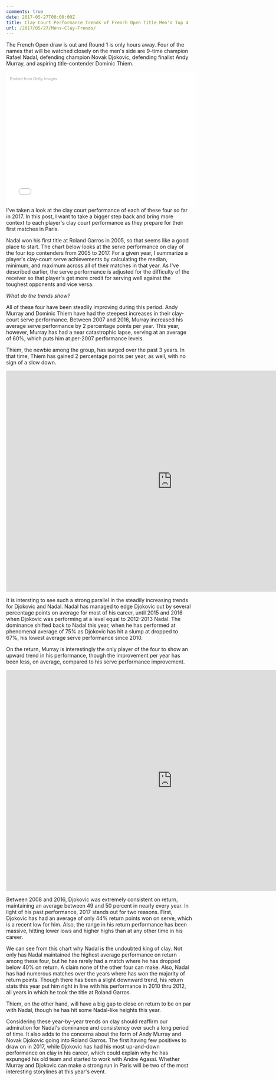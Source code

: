 ```yaml
---
comments: true
date: 2017-05-27T00:00:00Z
title: Clay Court Performance Trends of French Open Title Men's Top 4
url: /2017/05/27/Mens-Clay-Trends/
---
```


The French Open draw is out and Round 1 is only hours away. Four of the names that will be watched closely on the men's side are 9-time champion Rafael Nadal, defending champion Novak Djokovic, defending finalist Andy Murray, and aspiring title-contender Dominic Thiem. 

<!--more-->

<div class="getty embed image" style="background-color:#fff;display:inline-block;font-family:'Helvetica Neue',Helvetica,Arial,sans-serif;color:#a7a7a7;font-size:11px;width:100%;max-width:494px;float:left;padding:2%;"><div style="padding:0;margin:0;text-align:left;"><a href="http://www.gettyimages.com/detail/468122780" target="_blank" style="color:#a7a7a7;text-decoration:none;font-weight:normal !important;border:none;display:inline-block;">Embed from Getty Images</a></div><div style="overflow:hidden;position:relative;height:0;padding:66.835017% 0 0 0;width:100%;"><iframe src="//embed.gettyimages.com/embed/468122780?et=zU8xwbukTB1goMbiPDlRZA&tld=com&viewMoreLink=on&sig=VqaHnxiFg8UmcdGxYrHJS4Lwsf6HE63ijRMbQq3NTF4=&caption=true" width="594" height="397" scrolling="no" frameborder="0" style="display:inline-block;position:absolute;top:0;left:0;width:100%;height:100%;margin:0;" ></iframe></div><p style="margin:0;"></p></div>

I've taken a look at the clay court performance of each of these four so far in 2017. In this post, I want to take a bigger step back and bring more context to each player's clay court performance as they prepare for their first matches in Paris. 

Nadal won his first title at Roland Garros in 2005, so that seems like a good place to start. The chart below looks at the serve performance on clay of the four top contenders from 2005 to 2017. For a given year, I summarize a player's clay-court serve achievements by calculating the median, minimum, and maximum across all of their matches in that year. As I've described earlier, the serve performance is adjusted for the difficulty of the receiver so that player's get more credit for serving well against the toughest opponents and vice versa.

_What do the trends show?_

All of these four have been steadily improving during this period. Andy Murray and Dominic Thiem have had the steepest increases in their clay-court serve performance. Between 2007 and 2016, Murray increased his average serve performance by 2 percentage points per year. This year, however, Murray has had a near catastrophic lapse, serving at an average of 60%, which puts him at per-2007 performance levels.

Thiem, the newbie among the group, has surged over the past 3 years. In that time, Thiem has gained 2 percentage points per year, as well, with no sign of a slow down. 

<iframe width="900" height="600" frameborder="0" scrolling="no" src="https://plot.ly/~on-the-t/1217.embed"></iframe>

It is intersting to see such a strong parallel in the steadily increasing trends for Djokovic and Nadal. Nadal has managed to edge Djokovic out by several percentage points on average for most of his career, until 2015 and 2016 when Djokovic was performing at a level equal to 2012-2013 Nadal. The dominance shifted back to Nadal this year, when he has performed at phenomenal average of 75% as Djokovic has hit a slump at dropped to 67%, his lowest average serve performance since 2010. 

On the return, Murray is interestingly the only player of the four to show an upward trend in his performance, though the improvement per year has been less, on average, compared to his serve performance improvement. 

<iframe width="900" height="600" frameborder="0" scrolling="no" src="https://plot.ly/~on-the-t/1219.embed"></iframe>

Between 2008 and 2016, Djokovic was extremely consistent on return, maintaining an average between 49 and 50 percent in nearly every year. In light of his past performance, 2017 stands out for two reasons. First, Djokovic has had an average of only 44% return points won on serve, which is a recent low for him. Also, the range in his return performance has been massive, hitting lower lows and higher highs than at any other time in his career. 

We can see from this chart why Nadal is the undoubted king of clay. Not only has Nadal maintained the highest average performance on return among these four, but he has rarely had a match where he has dropped below 40% on return. A claim none of the other four can make. Also, Nadal has had numerous matches over the years where has won the majority of return points. Though there has been a slight downward trend, his return stats this year put him right in line with his performance in 2010 thru 2012, all years in which he took the title at Roland Garros.

Thiem, on the other hand, will have a big gap to close on return to be on par with Nadal, though he has hit some Nadal-like heights this year.

Considering these year-by-year trends on clay should reaffirm our admiration for Nadal's dominance and consistency over such a long period of time. It also adds to the concerns about the form of Andy Murray and Novak Djokovic going into Roland Garros. The first having few positives to draw on in 2017, while Djokovic has had his most up-and-down performance on clay in his career, which could explain why he has expunged his old team and started to work with Andre Agassi. Whether Murray and Djokovic can make a strong run in Paris will be two of the most interesting storylines at this year's event. 

